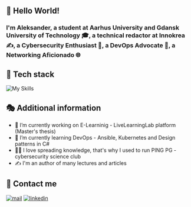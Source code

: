 ## 👋 Hello World! 

### I'm Aleksander, a student at Aarhus University and Gdansk University of Technology 🎓, a technical redactor at Innokrea ✍️, a Cybersecurity Enthusiast 🔐, a  DevOps Advocate 🚀, a  Networking Aficionado 🌐

## 🧬 Tech stack
![My Skills](https://skillicons.dev/icons?i=jenkins,ansible,aws,py,bash,nginx,docker,kubernetes,cloudflare,fastapi,cs,react,nextjs,js,rabbitmq,mysql,sequelize,postgres,git,github,gitlab&perline=7)

## 🎭 Additional information
- 🔭 I’m currently working on E-Learninig - LiveLearningLab platform (Master's thesis)
- 🧠 I’m currently learning DevOps - Ansible, Kubernetes and Design patterns in C#
- 👨‍🎓 I love spreading knowledge, that's why I used to run PING PG - cybersecurity science club
- ✍️ I'm an author of many lectures and articles

## 📲 Contact me
[![mail](https://img.shields.io/badge/Mail-005FF9?logo=maildotru&logoColor=fff&style=for-the-badge)](mailto:aleksander.chotecki@gmail.com)
[![linkedin](https://img.shields.io/badge/linkedin-%230077B5.svg?&style=for-the-badge&logo=linkedin&logoColor=white)](https://www.linkedin.com/in/achotecki/)
